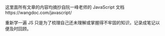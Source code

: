 这里面所有文章的内容均摘抄自阮一峰老师的 JavaScript 文档https://wangdoc.com/javascript/

重新学一遍 JS 只是为了梳理自己还未理解或掌握得不牢固的知识，记录成笔记以便及时回顾。
